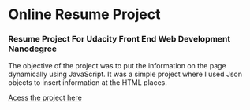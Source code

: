# Online Resume Project

### Resume Project For Udacity Front End Web Development Nanodegree

The objective of the project was to put the information on the page dynamically using JavaScript. It was a simple project where I used Json objects to insert information at the HTML places.

[Acess the project here](https://camillodev.github.io/frontend-nanodegree-resume/)

